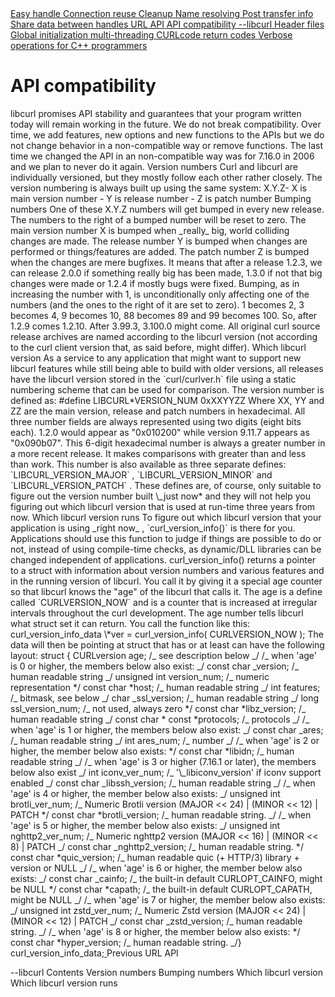 <a href="easyhandle.html" class="navButton-94f2579c--pageItemWithChildrenNested-2c5d8183--navButtonClickable-161b88ca">
<span class="text-4505230f--UIH300-2063425d--textContentFamily-49a318e1--navButtonLabel-14a4968f">Easy handle</span>
</a>
<a href="connectionreuse.html" class="navButton-94f2579c--pageItemWithChildrenNested-2c5d8183--navButtonClickable-161b88ca">
<span class="text-4505230f--UIH300-2063425d--textContentFamily-49a318e1--navButtonLabel-14a4968f">Connection reuse</span>
</a>
<a href="cleanup.html" class="navButton-94f2579c--pageItemWithChildrenNested-2c5d8183--navButtonClickable-161b88ca">
<span class="text-4505230f--UIH300-2063425d--textContentFamily-49a318e1--navButtonLabel-14a4968f">Cleanup</span>
</a>
<a href="names.html" class="navButton-94f2579c--pageItemWithChildrenNested-2c5d8183--navButtonClickable-161b88ca">
<span class="text-4505230f--UIH300-2063425d--textContentFamily-49a318e1--navButtonLabel-14a4968f">Name resolving</span>
</a>
<a href="getinfo.html" class="navButton-94f2579c--pageItemWithChildrenNested-2c5d8183--navButtonClickable-161b88ca">
<span class="text-4505230f--UIH300-2063425d--textContentFamily-49a318e1--navButtonLabel-14a4968f">Post transfer info</span>
</a>
<a href="sharing.html" class="navButton-94f2579c--pageItemWithChildrenNested-2c5d8183--navButtonClickable-161b88ca">
<span class="text-4505230f--UIH300-2063425d--textContentFamily-49a318e1--navButtonLabel-14a4968f">Share data between handles</span>
</a>
<a href="url.html" class="navButton-94f2579c--pageItemWithChildrenNested-2c5d8183--navButtonClickable-161b88ca">
<span class="text-4505230f--UIH300-2063425d--textContentFamily-49a318e1--navButtonLabel-14a4968f">URL API</span>
</a>
<a href="api.html" class="navButton-94f2579c--pageItemWithChildrenNested-2c5d8183--navButtonClickable-161b88ca--navButtonOpened-6a88552e">
<span class="text-4505230f--UIH300-2063425d--textContentFamily-49a318e1--navButtonLabel-14a4968f">API compatibility</span>
</a>
<a href="libcurl.html" class="navButton-94f2579c--pageItemWithChildrenNested-2c5d8183--navButtonClickable-161b88ca">
<span class="text-4505230f--UIH300-2063425d--textContentFamily-49a318e1--navButtonLabel-14a4968f">--libcurl</span>
</a>
<a href="headers.html" class="navButton-94f2579c--pageItemWithChildrenNested-2c5d8183--navButtonClickable-161b88ca">
<span class="text-4505230f--UIH300-2063425d--textContentFamily-49a318e1--navButtonLabel-14a4968f">Header files</span>
</a>
<a href="globalinit.html" class="navButton-94f2579c--pageItemWithChildrenNested-2c5d8183--navButtonClickable-161b88ca">
<span class="text-4505230f--UIH300-2063425d--textContentFamily-49a318e1--navButtonLabel-14a4968f">Global initialization</span>
</a>
<a href="threading.html" class="navButton-94f2579c--pageItemWithChildrenNested-2c5d8183--navButtonClickable-161b88ca">
<span class="text-4505230f--UIH300-2063425d--textContentFamily-49a318e1--navButtonLabel-14a4968f">multi-threading</span>
</a>
<a href="curlcode.html" class="navButton-94f2579c--pageItemWithChildrenNested-2c5d8183--navButtonClickable-161b88ca">
<span class="text-4505230f--UIH300-2063425d--textContentFamily-49a318e1--navButtonLabel-14a4968f">CURLcode return codes</span>
</a>
<a href="verbose.html" class="navButton-94f2579c--pageItemWithChildrenNested-2c5d8183--navButtonClickable-161b88ca">
<span class="text-4505230f--UIH300-2063425d--textContentFamily-49a318e1--navButtonLabel-14a4968f">Verbose operations</span>
</a>
<a href="cplusplus.html" class="navButton-94f2579c--pageItemWithChildrenNested-2c5d8183--navButtonClickable-161b88ca">
<span class="text-4505230f--UIH300-2063425d--textContentFamily-49a318e1--navButtonLabel-14a4968f">for C++ programmers</span>
</a>

# <span class="text-4505230f--DisplayH900-bfb998fa--textContentFamily-49a318e1">API compatibility</span>
<span class="text-4505230f--UIH300-2063425d--textUIFamily-5ebd8e40--text-8ee2c8b2">
</span>
<span class="text-4505230f--UIH300-2063425d--textUIFamily-5ebd8e40--text-8ee2c8b2">
</span>
<span class="text-4505230f--TextH400-3033861f--textContentFamily-49a318e1">
<span data-key="21632493d67f4f1a925126c6b7648044">
<span data-offset-key="21632493d67f4f1a925126c6b7648044:0">libcurl promises API stability and guarantees that your program written today will remain working in the future. We do not break compatibility.</span>
</span>
</span>
<span class="text-4505230f--TextH400-3033861f--textContentFamily-49a318e1">
<span data-key="8a36e44f4f9940d3b8506cc0b58c4e64">
<span data-offset-key="8a36e44f4f9940d3b8506cc0b58c4e64:0">Over time, we add features, new options and new functions to the APIs but we do not change behavior in a non-compatible way or remove functions.</span>
</span>
</span>
<span class="text-4505230f--TextH400-3033861f--textContentFamily-49a318e1">
<span data-key="471d54b6f4e0471c9c9c283e90a6729e">
<span data-offset-key="471d54b6f4e0471c9c9c283e90a6729e:0">The last time we changed the API in an non-compatible way was for 7.16.0 in 2006 and we plan to never do it again.</span>
</span>
</span>
<span class="text-4505230f--HeadingH700-04e1a2a3--textContentFamily-49a318e1">
<span data-key="fcf73fb0417c4507860e8b99d17aba17">
<span data-offset-key="fcf73fb0417c4507860e8b99d17aba17:0">Version numbers</span>
</span>
</span>
<span class="text-4505230f--TextH400-3033861f--textContentFamily-49a318e1">
<span data-key="84028ad9d2fa4a97b8e919979505b830">
<span data-offset-key="84028ad9d2fa4a97b8e919979505b830:0">Curl and libcurl are individually versioned, but they mostly follow each other rather closely.</span>
</span>
</span>
<span class="text-4505230f--TextH400-3033861f--textContentFamily-49a318e1">
<span data-key="f8f9e06194474600a6bb806445cce088">
<span data-offset-key="f8f9e06194474600a6bb806445cce088:0">The version numbering is always built up using the same system:</span>
</span>
</span> X.Y.Z- <span class="text-4505230f--TextH400-3033861f--textContentFamily-49a318e1">
<span data-key="1adc03a1ed754d9bb5ced3479879b667">
<span data-offset-key="1adc03a1ed754d9bb5ced3479879b667:0">X is main version number</span>
</span>
</span>- <span class="text-4505230f--TextH400-3033861f--textContentFamily-49a318e1">
<span data-key="df77ff5c900e4c91b7d5529b54e6273d">
<span data-offset-key="df77ff5c900e4c91b7d5529b54e6273d:0">Y is release number</span>
</span>
</span>- <span class="text-4505230f--TextH400-3033861f--textContentFamily-49a318e1">
<span data-key="d99349fc66d94267bb07dda3e448db8e">
<span data-offset-key="d99349fc66d94267bb07dda3e448db8e:0">Z is patch number</span>
</span>
</span>
<span class="text-4505230f--HeadingH700-04e1a2a3--textContentFamily-49a318e1">
<span data-key="7cc28972c93a48c3911d1dacb4e34273">
<span data-offset-key="7cc28972c93a48c3911d1dacb4e34273:0">Bumping numbers</span>
</span>
</span>
<span class="text-4505230f--TextH400-3033861f--textContentFamily-49a318e1">
<span data-key="a321198d15c44e27a0863cbd415f8b34">
<span data-offset-key="a321198d15c44e27a0863cbd415f8b34:0">One of these X.Y.Z numbers will get bumped in every new release. The numbers to the right of a bumped number will be reset to zero.</span>
</span>
</span>
<span class="text-4505230f--TextH400-3033861f--textContentFamily-49a318e1">
<span data-key="621eccd9922c4a5f85159739050c54c8">
<span data-offset-key="621eccd9922c4a5f85159739050c54c8:0">The main version number X is bumped when </span>
<span data-offset-key="621eccd9922c4a5f85159739050c54c8:1">_really_</span>
<span data-offset-key="621eccd9922c4a5f85159739050c54c8:2"> big, world colliding changes are made. The release number Y is bumped when changes are performed or things/features are added. The patch number Z is bumped when the changes are mere bugfixes.</span>
</span>
</span>
<span class="text-4505230f--TextH400-3033861f--textContentFamily-49a318e1">
<span data-key="a81d2c6bc984413ea97f706188affabb">
<span data-offset-key="a81d2c6bc984413ea97f706188affabb:0">It means that after a release 1.2.3, we can release 2.0.0 if something really big has been made, 1.3.0 if not that big changes were made or 1.2.4 if mostly bugs were fixed.</span>
</span>
</span>
<span class="text-4505230f--TextH400-3033861f--textContentFamily-49a318e1">
<span data-key="ca35699139144008adfa60287355b809">
<span data-offset-key="ca35699139144008adfa60287355b809:0">Bumping, as in increasing the number with 1, is unconditionally only affecting one of the numbers (and the ones to the right of it are set to zero). 1 becomes 2, 3 becomes 4, 9 becomes 10, 88 becomes 89 and 99 becomes 100. So, after 1.2.9 comes 1.2.10. After 3.99.3, 3.100.0 might come.</span>
</span>
</span>
<span class="text-4505230f--TextH400-3033861f--textContentFamily-49a318e1">
<span data-key="e357de595aa547eb9187ade3a2c8745b">
<span data-offset-key="e357de595aa547eb9187ade3a2c8745b:0">All original curl source release archives are named according to the libcurl version (not according to the curl client version that, as said before, might differ).</span>
</span>
</span>
<span class="text-4505230f--HeadingH700-04e1a2a3--textContentFamily-49a318e1">
<span data-key="6d47069220bc4bdd86f6b4dae2dbadec">
<span data-offset-key="6d47069220bc4bdd86f6b4dae2dbadec:0">Which libcurl version</span>
</span>
</span>
<span class="text-4505230f--TextH400-3033861f--textContentFamily-49a318e1">
<span data-key="5cc98fddfa394f9396409b92fc725e6d">
<span data-offset-key="5cc98fddfa394f9396409b92fc725e6d:0">As a service to any application that might want to support new libcurl features while still being able to build with older versions, all releases have the libcurl version stored in the </span>
<span data-offset-key="5cc98fddfa394f9396409b92fc725e6d:1">`curl/curlver.h`</span>
<span data-offset-key="5cc98fddfa394f9396409b92fc725e6d:2"> file using a static numbering scheme that can be used for comparison. The version number is defined as:</span>
</span>
</span> #define LIBCURL*VERSION_NUM 0xXXYYZZ<span class="text-4505230f--TextH400-3033861f--textContentFamily-49a318e1">
<span data-key="d5273ef04dd04cebb65d2fcb0a2f4084">
<span data-offset-key="d5273ef04dd04cebb65d2fcb0a2f4084:0">Where XX, YY and ZZ are the main version, release and patch numbers in hexadecimal. All three number fields are always represented using two digits (eight bits each). 1.2.0 would appear as "0x010200" while version 9.11.7 appears as "0x090b07".</span>
</span>
</span>
<span class="text-4505230f--TextH400-3033861f--textContentFamily-49a318e1">
<span data-key="bbee3f260aff4b129a584c37e6c61bff">
<span data-offset-key="bbee3f260aff4b129a584c37e6c61bff:0">This 6-digit hexadecimal number is always a greater number in a more recent release. It makes comparisons with greater than and less than work.</span>
</span>
</span>
<span class="text-4505230f--TextH400-3033861f--textContentFamily-49a318e1">
<span data-key="73d43a99825942bcbd472a0a14792f96">
<span data-offset-key="73d43a99825942bcbd472a0a14792f96:0">This number is also available as three separate defines: </span>
<span data-offset-key="73d43a99825942bcbd472a0a14792f96:1">`LIBCURL_VERSION_MAJOR`</span>
<span data-offset-key="73d43a99825942bcbd472a0a14792f96:2">, </span>
<span data-offset-key="73d43a99825942bcbd472a0a14792f96:3">`LIBCURL_VERSION_MINOR`</span>
<span data-offset-key="73d43a99825942bcbd472a0a14792f96:4"> and </span>
<span data-offset-key="73d43a99825942bcbd472a0a14792f96:5">`LIBCURL_VERSION_PATCH`</span>
<span data-offset-key="73d43a99825942bcbd472a0a14792f96:6">.</span>
</span>
</span>
<span class="text-4505230f--TextH400-3033861f--textContentFamily-49a318e1">
<span data-key="2ef6b928b4a24463858a708c77d2d7c0">
<span data-offset-key="2ef6b928b4a24463858a708c77d2d7c0:0">These defines are, of course, only suitable to figure out the version number built </span>
<span data-offset-key="2ef6b928b4a24463858a708c77d2d7c0:1">\_just now*</span>
<span data-offset-key="2ef6b928b4a24463858a708c77d2d7c0:2"> and they will not help you figuring out which libcurl version that is used at run-time three years from now.</span>
</span>
</span>
<span class="text-4505230f--HeadingH700-04e1a2a3--textContentFamily-49a318e1">
<span data-key="5e4f86f4dcfa488782932ab6bda14d75">
<span data-offset-key="5e4f86f4dcfa488782932ab6bda14d75:0">Which libcurl version runs</span>
</span>
</span>
<span class="text-4505230f--TextH400-3033861f--textContentFamily-49a318e1">
<span data-key="a2bb12e70f01429d8523374c9f7852e6">
<span data-offset-key="a2bb12e70f01429d8523374c9f7852e6:0">To figure out which libcurl version that your application is using </span>
<span data-offset-key="a2bb12e70f01429d8523374c9f7852e6:1">_right now_</span>
<span data-offset-key="a2bb12e70f01429d8523374c9f7852e6:2">, </span>
<span data-offset-key="a2bb12e70f01429d8523374c9f7852e6:3">`curl_version_info()`</span>
<span data-offset-key="a2bb12e70f01429d8523374c9f7852e6:4"> is there for you.</span>
</span>
</span>
<span class="text-4505230f--TextH400-3033861f--textContentFamily-49a318e1">
<span data-key="ee25f887840e45b8804133da31d69f44">
<span data-offset-key="ee25f887840e45b8804133da31d69f44:0">Applications should use this function to judge if things are possible to do or not, instead of using compile-time checks, as dynamic/DLL libraries can be changed independent of applications.</span>
</span>
</span>
<span class="text-4505230f--TextH400-3033861f--textContentFamily-49a318e1">
<span data-key="f8714dd5264544a6ad1977d54d5f6dd0">
<span data-offset-key="f8714dd5264544a6ad1977d54d5f6dd0:0">curl_version_info() returns a pointer to a struct with information about version numbers and various features and in the running version of libcurl. You call it by giving it a special age counter so that libcurl knows the "age" of the libcurl that calls it. The age is a define called </span>
<span data-offset-key="f8714dd5264544a6ad1977d54d5f6dd0:1">`CURLVERSION_NOW`</span>
<span data-offset-key="f8714dd5264544a6ad1977d54d5f6dd0:2"> and is a counter that is increased at irregular intervals throughout the curl development. The age number tells libcurl what struct set it can return.</span>
</span>
</span>
<span class="text-4505230f--TextH400-3033861f--textContentFamily-49a318e1">
<span data-key="eaf4d868185f4e02bf607c89c3226d6a">
<span data-offset-key="eaf4d868185f4e02bf607c89c3226d6a:0">You call the function like this:</span>
</span>
</span>
<span class="text-4505230f--TextH400-3033861f--textContentFamily-49a318e1">
<span data-key="da91717abf1e42f295e82b27f47d377e">
<span data-offset-key="da91717abf1e42f295e82b27f47d377e:0">curl_version_info_data \*ver = curl_version_info( CURLVERSION_NOW );</span>
</span>
</span>
<span class="text-4505230f--TextH400-3033861f--textContentFamily-49a318e1">
<span data-key="f537395d9971455f870bf6c67818db68">
<span data-offset-key="f537395d9971455f870bf6c67818db68:0">The data will then be pointing at struct that has or at least can have the following layout:</span>
</span>
</span> struct { CURLversion age; /_ see description below _/​ /_ when 'age' is 0 or higher, the members below also exist: _/ const char _version; /_ human readable string _/ unsigned int version_num; /_ numeric representation */ const char *host; /_ human readable string _/ int features; /_ bitmask, see below _/ char _ssl_version; /_ human readable string _/ long ssl_version_num; /_ not used, always zero */ const char *libz_version; /_ human readable string _/ const char * const *protocols; /_ protocols _/​ /_ when 'age' is 1 or higher, the members below also exist: _/ const char _ares; /_ human readable string _/ int ares_num; /_ number _/​ /_ when 'age' is 2 or higher, the member below also exists: */ const char *libidn; /_ human readable string _/​ /_ when 'age' is 3 or higher (7.16.1 or later), the members below also exist _/ int iconv_ver_num; /_ '\_libiconv_version' if iconv support enabled _/​ const char _libssh_version; /_ human readable string _/​ /_ when 'age' is 4 or higher, the member below also exists: _/ unsigned int brotli_ver_num; /_ Numeric Brotli version (MAJOR << 24) | (MINOR << 12) | PATCH */ const char *brotli_version; /_ human readable string. _/​ /_ when 'age' is 5 or higher, the member below also exists: _/ unsigned int nghttp2_ver_num; /_ Numeric nghttp2 version (MAJOR << 16) | (MINOR << 8) | PATCH _/ const char _nghttp2_version; /_ human readable string. */ const char *quic_version; /_ human readable quic (+ HTTP/3) library + version or NULL _/​ /_ when 'age' is 6 or higher, the member below also exists: _/ const char _cainfo; /_ the built-in default CURLOPT_CAINFO, might be NULL */ const char *capath; /_ the built-in default CURLOPT_CAPATH, might be NULL _/​ /_ when 'age' is 7 or higher, the member below also exists: _/ unsigned int zstd_ver_num; /_ Numeric Zstd version (MAJOR << 24) | (MINOR << 12) | PATCH _/ const char _zstd_version; /_ human readable string. _/​ /_ when 'age' is 8 or higher, the member below also exists: */ const char *hyper_version; /_ human readable string. _/​} curl_version_info_data;<a href="url.html" class="reset-3c756112--card-6570f064--whiteCard-fff091a4--cardPrevious-56a5e674">
</a>
<span class="text-4505230f--TextH200-a3425406--textContentFamily-49a318e1">Previous</span>
<span class="text-4505230f--UIH400-4e41e82a--textContentFamily-49a318e1">URL API</span>
<a href="libcurl.html" class="reset-3c756112--card-6570f064--whiteCard-fff091a4--cardNext-19241c42">
</a>

<span class="text-4505230f--UIH400-4e41e82a--textContentFamily-49a318e1">--libcurl</span>
<span class="text-4505230f--InfoH100-1e92e1d1--textContentFamily-49a318e1">Contents</span>
<a href="api.html#version-numbers" class="reset-3c756112--menuItem-aa02f6ec--menuItemLight-757d5235--menuItemInline-173bdf97--pageTocItem-f4427024">
</a>
<span class="text-4505230f--UIH300-2063425d--textContentFamily-49a318e1">
<span class="text-4505230f--UIH200-50ead35f--textContentFamily-49a318e1">Version numbers</span>
</span>
<a href="api.html#bumping-numbers" class="reset-3c756112--menuItem-aa02f6ec--menuItemLight-757d5235--menuItemInline-173bdf97--pageTocItem-f4427024">
</a>
<span class="text-4505230f--UIH300-2063425d--textContentFamily-49a318e1">
<span class="text-4505230f--UIH200-50ead35f--textContentFamily-49a318e1">Bumping numbers</span>
</span>
<a href="api.html#which-libcurl-version" class="reset-3c756112--menuItem-aa02f6ec--menuItemLight-757d5235--menuItemInline-173bdf97--pageTocItem-f4427024">
</a>
<span class="text-4505230f--UIH300-2063425d--textContentFamily-49a318e1">
<span class="text-4505230f--UIH200-50ead35f--textContentFamily-49a318e1">Which libcurl version</span>
</span>
<a href="api.html#which-libcurl-version-runs" class="reset-3c756112--menuItem-aa02f6ec--menuItemLight-757d5235--menuItemInline-173bdf97--pageTocItem-f4427024">
</a>
<span class="text-4505230f--UIH300-2063425d--textContentFamily-49a318e1">
<span class="text-4505230f--UIH200-50ead35f--textContentFamily-49a318e1">Which libcurl version runs</span>
</span>
